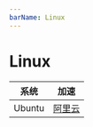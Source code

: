 ```yaml
---
barName: Linux
---
```


# Linux

| 系统   | 加速                                                                  |
| ------ | --------------------------------------------------------------------- |
| Ubuntu | [阿里云](https://cr.console.aliyun.com/cn-hangzhou/instances/mirrors) |

